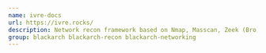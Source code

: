 ```yaml
---
name: ivre-docs
url: https://ivre.rocks/
description: Network recon framework based on Nmap, Masscan, Zeek (Bro), Argus, Netflow,.
group: blackarch blackarch-recon blackarch-networking
---
```

